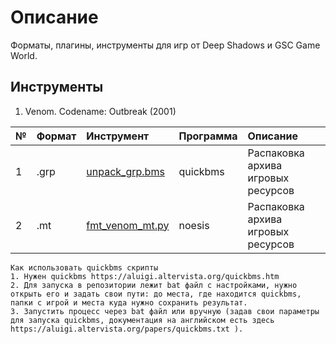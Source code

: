 # Описание

Форматы, плагины, инструменты для игр от Deep Shadows и GSC Game World.

## Инструменты

1. Venom. Codename: Outbreak (2001)

| № | Формат  | Инструмент |  Программа   |   Описание |
| :--- | :--------- | :----------- | :---------- | :---------- | 
| 1 | .grp | [unpack_grp.bms](https://github.com/AlexKimov/deepshadows-file-formats/tree/master/scripts/qbms/unpack_grp.bms)  | quickbms | Распаковка архива игровых ресурсов |
| 2 | .mt | [fmt_venom_mt.py](https://github.com/AlexKimov/deepshadows-file-formats/tree/master/plugins/noesis/fmt_venom_mt.py)  | noesis | Распаковка архива игровых ресурсов |

    Как использовать quickbms скрипты
    1. Нужен quickbms https://aluigi.altervista.org/quickbms.htm
    2. Для запуска в репозитории лежит bat файл с настройками, нужно открыть его и задать свои пути: до места, где находится quickbms, папки с игрой и места куда нужно сохранить результат.
    3. Запустить процесс через bat файл или вручную (задав свои параметры для запуска quickbms, документация на английском есть здесь https://aluigi.altervista.org/papers/quickbms.txt ). 

